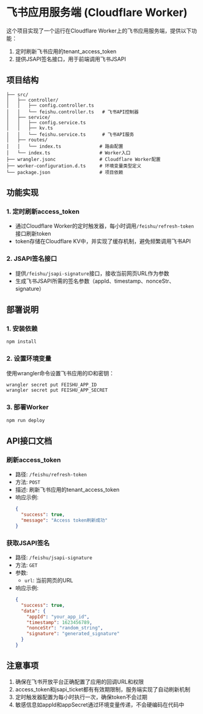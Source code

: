 # 飞书应用服务端 (Cloudflare Worker)

这个项目实现了一个运行在Cloudflare Worker上的飞书应用服务端，提供以下功能：

1. 定时刷新飞书应用的tenant_access_token
2. 提供JSAPI签名接口，用于前端调用飞书JSAPI

## 项目结构

```
├── src/
│   ├── controller/
│   │   ├── config.controller.ts
│   │   └── feishu.controller.ts   # 飞书API控制器
│   ├── service/
│   │   ├── config.service.ts
│   │   ├── kv.ts
│   │   └── feishu.service.ts      # 飞书API服务
│   ├── routes/
│   │   └── index.ts              # 路由配置
│   └── index.ts                  # Worker入口
├── wrangler.jsonc                # Cloudflare Worker配置
├── worker-configuration.d.ts     # 环境变量类型定义
└── package.json                  # 项目依赖
```

## 功能实现

### 1. 定时刷新access_token

- 通过Cloudflare Worker的定时触发器，每小时调用`/feishu/refresh-token`接口刷新token
- token存储在Cloudflare KV中，并实现了缓存机制，避免频繁调用飞书API

### 2. JSAPI签名接口

- 提供`/feishu/jsapi-signature`接口，接收当前网页URL作为参数
- 生成飞书JSAPI所需的签名参数（appId、timestamp、nonceStr、signature）

## 部署说明

### 1. 安装依赖

```bash
npm install
```

### 2. 设置环境变量

使用wrangler命令设置飞书应用的ID和密钥：

```bash
wrangler secret put FEISHU_APP_ID
wrangler secret put FEISHU_APP_SECRET
```

### 3. 部署Worker

```bash
npm run deploy
```

## API接口文档

### 刷新access_token

- 路径: `/feishu/refresh-token`
- 方法: `POST`
- 描述: 刷新飞书应用的tenant_access_token
- 响应示例:
  ```json
  {
    "success": true,
    "message": "Access token刷新成功"
  }
  ```

### 获取JSAPI签名

- 路径: `/feishu/jsapi-signature`
- 方法: `GET`
- 参数:
  - `url`: 当前网页的URL
- 响应示例:
  ```json
  {
    "success": true,
    "data": {
      "appId": "your_app_id",
      "timestamp": 1623456789,
      "nonceStr": "random_string",
      "signature": "generated_signature"
    }
  }
  ```

## 注意事项

1. 确保在飞书开放平台正确配置了应用的回调URL和权限
2. access_token和jsapi_ticket都有有效期限制，服务端实现了自动刷新机制
3. 定时触发器配置为每小时执行一次，确保token不会过期
4. 敏感信息如appId和appSecret通过环境变量传递，不会硬编码在代码中